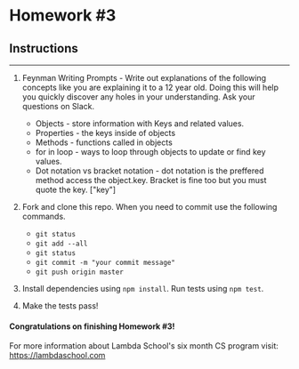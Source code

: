 # Homework #3

## Instructions
---
1. Feynman Writing Prompts - Write out explanations of the following concepts like you are explaining it to a 12 year old.  Doing this will help you quickly discover any holes in your understanding.  Ask your questions on Slack.

	* Objects - store information with Keys and related values.
	* Properties - the keys inside of objects
	* Methods - functions called in objects
	* for in loop - ways to loop through objects to update or find key values.
	* Dot notation vs bracket notation - dot notation is the preffered method access the object.key. Bracket is fine too but you must quote the key. ["key"]


2. Fork and clone this repo.  When you need to commit use the following commands.

	* `git status`
	* `git add --all`
	* `git status`
	* `git commit -m "your commit message"`
	* `git push origin master`

3. Install dependencies using `npm install`.  Run tests using `npm test`.

4. Make the tests pass!


#### Congratulations on finishing Homework #3!

For more information about Lambda School's six month CS program visit: https://lambdaschool.com
